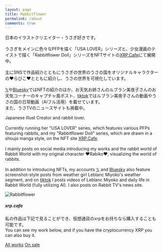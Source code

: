 ```yaml
---
layout: page
title: Rabbitflower
permalink: /about
comments: true
---
```


<div class="row justify-content-between">
<div class="col-md-8 pr-5">

<p>日本のイラストクリエイター・うさぎ好きです。<br>
<br>
うさぎをメインに色々なPFPを描く「USA LOVER」シリーズと、少女漫画のテイストで描く「Rabbitflower Doll」シリーズをNFTサイトの<a href="https://xrp.cafe/ja/collection/rabbitflower/">XRP.Cafe</a>にて展開中。<br>
<br>
主にSNSで作品紹介とともにうさぎの世界のうさの国をオリジナルキャラクターの❤らびこ❤とともに紹介し、うさの世界を可視化しています。<br> 
  <br>
<a href="https://twitter.com/RabiHouse">𝕏</a>や<a href="https://bsky.app/profile/timothy.rabbitflowerdiary.com">Bluesky</a>ではNFTの紹介のほか、お天気お姉さんのルブラン美夜子さんのお天気コーナーのキャプチャ風ポスト、<a href="https://lite.tiktok.com/t/ZSHWBnpXpFTBQ-vwO9b/">tiktok</a>ではルブラン美夜子さんの動画やうさの国の日常動画（AIフル活用）を載せています。<br>  
また、うさTVのニュースサイトも掲載中。</p>

<p>Japanese Illust Creator and rabbit lover.<br>
<br>
Currently running her "USA LOVER" series, which features various PFPs featuring rabbits, and my "Rabbitflower Doll" series, which are drawn in a shoujo manga style, on the NFT site <a href="https://xrp.cafe/ja/collection/rabbitflower/">XRP.Cafe</a>.<br>
<br>
I mainly posts on social media introducing my works and the rabbit world of Rabbit World with my original character ❤Rabiko❤, visualizing the world of rabbits.<br> 
 <br>
In addition to introducing NFTs, my accounts <a href="https://twitter.com/RabiHouse">𝕏</a> and <a href="https://bsky.app/profile/timothy.rabbitflowerdiary.com">Bluesky</a> also feature screenshot-style posts from weather girl Leblanc Miyoko's weather segment, and on <a href="https://lite.tiktok.com/t/ZSHWBnpXpFTBQ-vwO9b/">tiktok</a> I posts videos of Leblanc Miyoko and daily life in Rabbit World (fully utilizing AI).   
I also posts on Rabbit TV's news site.</p>

<p class="mb-5"><img class="shadow-lg" src="{{site.baseurl}}/assets/images/avatar.png" alt="Rabbitflower" /></p>

</div>

<div class="col-md-4">

<div class="sticky-top sticky-top-80">
<h5>xrp.cafe</h5>

<p>私の作品は下記で見ることができ、仮想通貨のxrpをお持ちなら購入することも可能です。<br>
You can see my work below, and if you have the cryptocurrency XRP you can also buy it.</p>

<a target="_blank" href="https://xrp.cafe/ja/collection/rabbitflower/" class="btn btn-primary">All works</a> 
<a img class="shadow-lg" src="{{site.baseurl}}/assets/images/avatar.png" alt="Rabbitflower" />
<a target="_blank" href="https://xrp.cafe/usercollection/rD1m8grMwc2LX4Qb218vbrua7JKmFqandH/rD1m8grMwc2LX4Qb218vbrua7JKmFqandH/1" class="btn btn-success">On sale</a> 
<a img class="shadow-lg" src="{{site.baseurl}}/assets/images/avatar.png" alt="Rabbitflower" />

</div>
</div>
</div>
